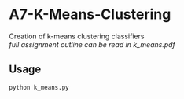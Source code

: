 # A7-K-Means-Clustering
Creation of k-means clustering classifiers  
*full assignment outline can be read in k_means.pdf*

## Usage
```bash
python k_means.py
```
